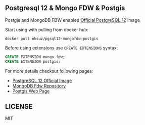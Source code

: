 ## Postgresql 12 & Mongo FDW & Postgis

Postgis and MongoDB FDW enabled [Official PostgreSQL 12](https://hub.docker.com/_/postgres) image

Start using with pulling from docker hub:

```
docker pull oksuz/pgsql12-mongofdw-postgis
```

Before using extensions use `CREATE EXTENSIONS` syntax:

```sql
CREATE EXTENSION mongo_fdw;
CREATE EXTENSION postgis;
```

For more details checkout following pages:

* [PostgreSQL 12 Official Image](https://hub.docker.com/_/postgres) 
* [MongoDB Fdw Repository](https://github.com/EnterpriseDB/mongo_fdw)
* [Postgis Web Page](https://postgis.net/)


## LICENSE

MIT
